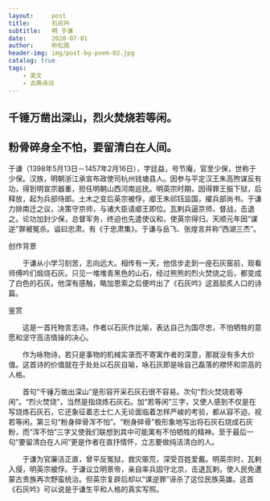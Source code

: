 ```yaml
---
layout:     post
title:      石灰吟
subtitle:   明 于谦
date:       2020-07-01
author:     听松阁
header-img: img/post-bg-poem-02.jpg
catalog: true
tags:
    - 美文
    - 古典诗词
---
```


## 千锤万凿出深山，烈火焚烧若等闲。

## 粉骨碎身全不怕，要留清白在人间。





于谦（1398年5月13日－1457年2月16日），字廷益，号节庵，官至少保，世称于少保。汉族，明朝浙江承宣布政使司杭州钱塘县人。因参与平定汉王朱高煦谋反有功，得到明宣宗器重，担任明朝山西河南巡抚。明英宗时期，因得罪王振下狱，后释放，起为兵部侍郎。土木之变后英宗被俘，郕王朱祁钰监国，擢兵部尚书。于谦力排南迁之议，决策守京师，与诸大臣请郕王即位。瓦剌兵逼京师，督战，击退之。论功加封少保，总督军务，终迫也先遣使议和，使英宗得归。天顺元年因“谋逆”罪被冤杀。谥曰忠肃。有《于忠肃集》。于谦与岳飞、张煌言并称“西湖三杰”。





创作背景



　　于谦从小学习刻苦，志向远大。相传有一天，他信步走到一座石灰窑前，观看师傅吟们煅烧石灰。只见一堆堆青黑色的山石，经过熊熊的烈火焚烧之后，都变成了白色的石灰。他深有感触，略加思索之后便吟出了《石灰吟》这首脍炙人口的诗篇。





鉴赏



　　这是一首托物言志诗。作者以石灰作比喻，表达自己为国尽忠，不怕牺牲的意愿和坚守高洁情操的决心。



　　作为咏物诗，若只是事物的机械实录而不寄寓作者的深意，那就没有多大价值。这首诗的价值就在于处处以石灰自喻，咏石灰即是咏自己磊落的襟怀和崇高的人格。



　　首句“千锤万凿出深山”是形容开采石灰石很不容易。次句“烈火焚烧若等闲”。“烈火焚烧”，当然是指烧炼石灰石。加“若等闲”三字，又使人感到不仅是在写烧炼石灰石，它还象征着志士仁人无论面临着怎样严峻的考验，都从容不迫，视若等闲。第三句“粉身碎骨浑不怕”。“粉身碎骨”极形象地写出将石灰石烧成石灰粉，而“浑不怕”三字又使我们联想到其中可能寓有不怕牺牲的精神。至于最后一句“要留清白在人间”更是作者在直抒情怀，立志要做纯洁清白的人。



　　于谦为官廉洁正直，曾平反冤狱，救灾赈荒，深受百姓爱戴。明英宗时，瓦剌入侵，明英宗被俘。于谦议立明景帝，亲自率兵固守北京，击退瓦剌，使人民免遭蒙古贵族再次野蛮统治。但英宗复辟后却以“谋逆罪”诬杀了这位民族英雄。这首《石灰吟》可以说是于谦生平和人格的真实写照。
